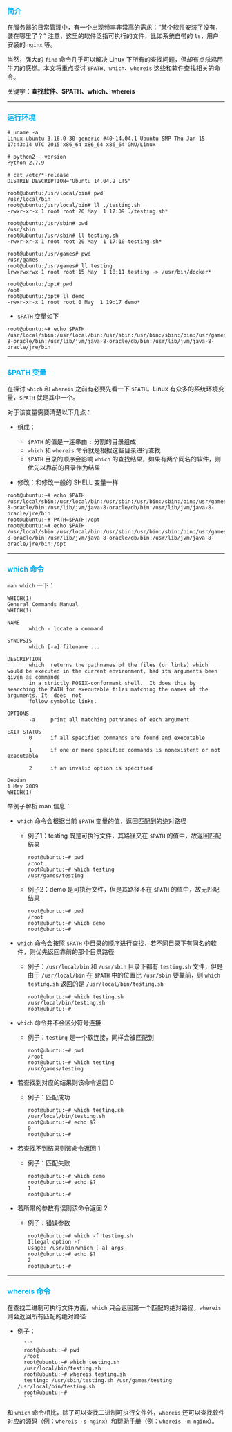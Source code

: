 ### <font color=#00b0f0>简介</font>

在服务器的日常管理中，有一个出现频率非常高的需求：“某个软件安装了没有，装在哪里了？” 注意，这里的软件泛指可执行的文件，比如系统自带的 `ls`，用户安装的 `nginx` 等。

当然，强大的 `find` 命令几乎可以解决 Linux 下所有的查找问题，但却有点杀鸡用牛刀的感觉。本文将重点探讨 `$PATH`、`which`、`whereis` 这些和软件查找相关的命令。

关键字：**查找软件、$PATH、which、whereis**

---

### <font color=#00b0f0>运行环境</font>

```
# uname -a
Linux ubuntu 3.16.0-30-generic #40~14.04.1-Ubuntu SMP Thu Jan 15 17:43:14 UTC 2015 x86_64 x86_64 x86_64 GNU/Linux

# python2 --version
Python 2.7.9

# cat /etc/*-release
DISTRIB_DESCRIPTION="Ubuntu 14.04.2 LTS"
```

```
root@ubuntu:/usr/local/bin# pwd
/usr/local/bin
root@ubuntu:/usr/local/bin# ll ./testing.sh 
-rwxr-xr-x 1 root root 20 May  1 17:09 ./testing.sh*
```

```
root@ubuntu:/usr/sbin# pwd
/usr/sbin
root@ubuntu:/usr/sbin# ll testing.sh 
-rwxr-xr-x 1 root root 20 May  1 17:10 testing.sh*
```

```
root@ubuntu:/usr/games# pwd
/usr/games
root@ubuntu:/usr/games# ll testing 
lrwxrwxrwx 1 root root 15 May  1 18:11 testing -> /usr/bin/docker*
```

```
root@ubuntu:/opt# pwd
/opt
root@ubuntu:/opt# ll demo 
-rwxr-xr-x 1 root root 0 May  1 19:17 demo*
```

- `$PATH` 变量如下

```
root@ubuntu:~# echo $PATH
/usr/local/sbin:/usr/local/bin:/usr/sbin:/usr/bin:/sbin:/bin:/usr/games:/usr/local/games:/usr/lib/jvm/java-8-oracle/bin:/usr/lib/jvm/java-8-oracle/db/bin:/usr/lib/jvm/java-8-oracle/jre/bin
```

---

### <font color=#00b0f0>$PATH 变量</font>

在探讨 `which` 和 `whereis` 之前有必要先看一下 `$PATH`。Linux 有众多的系统环境变量，`$PATH` 就是其中一个。

对于该变量需要清楚以下几点：

- 组成：
    - `$PATH` 的值是一连串由 `:` 分割的目录组成
    - `which` 和 `whereis` 命令就是根据这些目录进行查找
    - `$PATH` 目录的顺序会影响 `which` 的查找结果，如果有两个同名的软件，则优先以靠前的目录作为结果

- 修改：和修改一般的 SHELL 变量一样

```
root@ubuntu:~# echo $PATH
/usr/local/sbin:/usr/local/bin:/usr/sbin:/usr/bin:/sbin:/bin:/usr/games:/usr/local/games:/usr/lib/jvm/java-8-oracle/bin:/usr/lib/jvm/java-8-oracle/db/bin:/usr/lib/jvm/java-8-oracle/jre/bin
root@ubuntu:~# PATH=$PATH:/opt
root@ubuntu:~# echo $PATH
/usr/local/sbin:/usr/local/bin:/usr/sbin:/usr/bin:/sbin:/bin:/usr/games:/usr/local/games:/usr/lib/jvm/java-8-oracle/bin:/usr/lib/jvm/java-8-oracle/db/bin:/usr/lib/jvm/java-8-oracle/jre/bin:/opt
```

---

### <font color=#00b0f0>which 命令</font>

`man which` 一下：

```
WHICH(1)                                                         General Commands Manual                                                        WHICH(1)

NAME
       which - locate a command

SYNOPSIS
       which [-a] filename ...

DESCRIPTION
       which  returns the pathnames of the files (or links) which would be executed in the current environment, had its arguments been given as commands
       in a strictly POSIX-conformant shell.  It does this by searching the PATH for executable files matching the names of the arguments. It  does  not
       follow symbolic links.

OPTIONS
       -a     print all matching pathnames of each argument

EXIT STATUS
       0      if all specified commands are found and executable

       1      if one or more specified commands is nonexistent or not executable

       2      if an invalid option is specified

Debian                                                                 1 May 2009                                                               WHICH(1)
```

举例子解析 man 信息：

- `which` 命令会根据当前 `$PATH` 变量的值，返回匹配到的绝对路径

    - 例子1：testing 既是可执行文件，其路径又在 `$PATH`
    的值中，故返回匹配结果
    
        ```
        root@ubuntu:~# pwd
        /root
        root@ubuntu:~# which testing
        /usr/games/testing
        ```

    - 例子2：demo 是可执行文件，但是其路径不在 `$PATH` 的值中，故无匹配结果

        ```
        root@ubuntu:~# pwd
        /root
        root@ubuntu:~# which demo
        root@ubuntu:~#
        ```


- `which` 命令会按照 `$PATH` 中目录的顺序进行查找，若不同目录下有同名的软件，则优先返回靠前的那个目录路径

    - 例子：`/usr/local/bin` 和 `/usr/sbin` 目录下都有 `testing.sh` 文件，但是由于 `/usr/local/bin` 在 `$PATH` 中的位置比 `/usr/sbin` 要靠前，则 `which testing.sh` 返回的是 `/usr/local/bin/testing.sh`
    
        ```
        root@ubuntu:~# which testing.sh 
        /usr/local/bin/testing.sh
        root@ubuntu:~#
        ```

- `which` 命令并不会区分符号连接
    - 例子：`testing` 是一个软连接，同样会被匹配到
        ```
        root@ubuntu:~# pwd
        /root
        root@ubuntu:~# which testing
        /usr/games/testing
        ```

- 若查找到对应的结果则该命令返回 0
    
    - 例子：匹配成功
    
        ```
        root@ubuntu:~# which testing.sh 
        /usr/local/bin/testing.sh
        root@ubuntu:~# echo $?
        0
        root@ubuntu:~#
        ```

- 若查找不到结果则该命令返回 1

    - 例子：匹配失败
    
        ```
        root@ubuntu:~# which demo
        root@ubuntu:~# echo $?
        1
        root@ubuntu:~#
        ```

- 若所带的参数有误则该命令返回 2
    
    - 例子：错误参数
    
        ```
        root@ubuntu:~# which -f testing.sh
        Illegal option -f
        Usage: /usr/bin/which [-a] args
        root@ubuntu:~# echo $?
        2
        root@ubuntu:~#
        ```

---

### <font color=#00b0f0>whereis 命令</font>

在查找二进制可执行文件方面，`which` 只会返回第一个匹配的绝对路径，`whereis` 则会返回所有匹配的绝对路径

- 例子：

        ```
        root@ubuntu:~# pwd
        /root
        root@ubuntu:~# which testing.sh
        /usr/local/bin/testing.sh
        root@ubuntu:~# whereis testing.sh
        testing: /usr/sbin/testing.sh /usr/games/testing /usr/local/bin/testing.sh
        root@ubuntu:~#
        ```

和 `which` 命令相比，除了可以查找二进制可执行文件外，`whereis` 还可以查找软件对应的源码（例：`whereis -s nginx`）和帮助手册（例：`whereis -m nginx`）。
